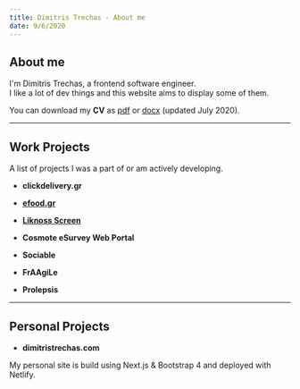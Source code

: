 ```yaml
---
title: Dimitris Trechas - About me
date: 9/6/2020
---
```


## About me

I'm Dimitris Trechas, a frontend software engineer. <br/>I like a lot of dev things and this website aims to display some of them.

You can download my **CV** as [pdf](/dimitristrechas-cv.pdf) or [docx](/dimitristrechas-cv.docx) (updated July 2020).

---

## Work Projects

A list of projects I was a part of or am actively developing.

- **clickdelivery.gr**

- [**efood.gr**](https://www.efood.gr/)

- [**Liknoss Screen**](https://www.liknoss.com/en/liknoss-screen/)

- **Cosmote eSurvey Web Portal**

- **Sociable**

- **FrAAgiLe**

- **Prolepsis**

---

## Personal Projects

- **dimitristrechas.com**

My personal site is build using Next.js & Bootstrap 4 and deployed with Netlify.
